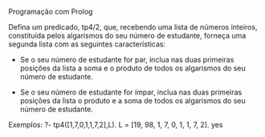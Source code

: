 Programação com Prolog

 

Defina um predicado, tp4/2, que, recebendo uma lista de números inteiros, constituída pelos algarismos do seu número de estudante, forneça uma segunda lista com as seguintes características:

  - Se o seu número de estudante for par, inclua nas duas primeiras posições da lista a soma e o produto de todos os algarismos do seu número de estudante.

  - Se o seu número de estudante for ímpar, inclua nas duas primeiras posições da lista o produto e a soma de todos os algarismos do seu número de estudante.

Exemplos:
?- tp4([1,7,0,1,1,7,2],L).
L = [19, 98, 1, 7, 0, 1, 1, 7, 2].
yes